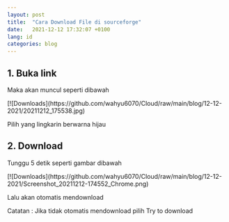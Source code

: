 ```yaml
---
layout: post
title:  "Cara Download File di sourceforge"
date:   2021-12-12 17:32:07 +0100
lang: id
categories: blog
---
```



<h2>1. Buka link</h2>
<p>Maka akan muncul seperti dibawah</p>
[![Downloads](https://github.com/wahyu6070/Cloud/raw/main/blog/12-12-2021/20211212_175538.jpg)
<p>Pilih yang lingkarin berwarna hijau</p>
<h2>2. Download</h2>
<p>Tunggu 5 detik seperti gambar dibawah</p>
[![Downloads](https://github.com/wahyu6070/Cloud/raw/main/blog/12-12-2021/Screenshot_20211212-174552_Chrome.png)
<p>Lalu akan otomatis mendownload</p>
<p>Catatan : Jika tidak otomatis mendownload pilih Try to download</p>

